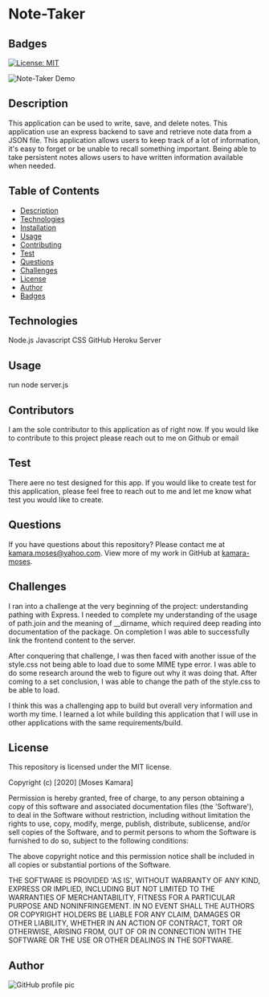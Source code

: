 # Note-Taker

## Badges
[![License: MIT](https://img.shields.io/badge/License-MIT-yellow.svg)](https://opensource.org/licenses/MIT)

![Note-Taker Demo]()

## Description
This application can be used to write, save, and delete notes. This application use an express backend to save and retrieve note data from a JSON file. This application allows users to keep track of a lot of information, it's easy to forget or be unable to recall something important. Being able to take persistent notes allows users to have written information available when needed.

## Table of Contents
* [Description](#description)
* [Technologies](#technologies)
* [Installation](#installation)
* [Usage](#usage)
* [Contributing](#contributing)
* [Test](#test)
* [Questions](#questions)
* [Challenges](#challenges)
* [License](#license)
* [Author](#Author)
* [Badges](#badges)

## Technologies
Node.js
Javascript
CSS
GitHub
Heroku
Server

## Usage
run node server.js

## Contributors
I am the sole contributor to this application as of right now. If you would like to contribute to this project please reach out to me on Github or email

## Test
There aere no test designed for this app. If you would like to create test for this application, please feel free to reach out to me and let me know what test you would like to create.

## Questions
If you have questions about this repository? Please contact me at [kamara.moses@yahoo.com](mailto:kamara.moses@yahoo.com). View more of my work in GitHub at [kamara-moses](https://github.com/kamara-moses).

## Challenges
I ran into a challenge at the very beginning of the project: understanding pathing with Express. I needed to complete my understanding of the usage of path.join and the meaning of __dirname, which required deep reading into documentation of the package. On completion I was able to successfully link the frontend content to the server.

After conquering that challenge, I was then faced with another issue of the style.css not being able to load due to some MIME type error. I was able to do some research around the web to figure out why it was doing that. After coming to a set conclusion, I was able to change the path of the style.css to be able to load.

I think this was a challenging app to build but overall very information and worth my time. I learned a lot while building this application that I will use in other applications with the same requirements/build.

## License
This repository is licensed under the MIT license.

Copyright (c) [2020] [Moses Kamara]

Permission is hereby granted, free of charge, to any person obtaining a copy of this software and associated documentation files (the 'Software'), to deal in the Software without restriction, including without limitation the rights to use, copy, modify, merge, publish, distribute, sublicense, and/or sell copies of the Software, and to permit persons to whom the Software is furnished to do so, subject to the following conditions:

The above copyright notice and this permission notice shall be included in all copies or substantial portions of the Software.

THE SOFTWARE IS PROVIDED 'AS IS', WITHOUT WARRANTY OF ANY KIND, EXPRESS OR IMPLIED, INCLUDING BUT NOT LIMITED TO THE WARRANTIES OF MERCHANTABILITY, FITNESS FOR A PARTICULAR PURPOSE AND NONINFRINGEMENT. IN NO EVENT SHALL THE AUTHORS OR COPYRIGHT HOLDERS BE LIABLE FOR ANY CLAIM, DAMAGES OR OTHER LIABILITY, WHETHER IN AN ACTION OF CONTRACT, TORT OR OTHERWISE, ARISING FROM, OUT OF OR IN CONNECTION WITH THE SOFTWARE OR THE USE OR OTHER DEALINGS IN THE SOFTWARE.

## Author 
![GitHub profile pic](https://avatars3.githubusercontent.com/u/65128951?v=4)


